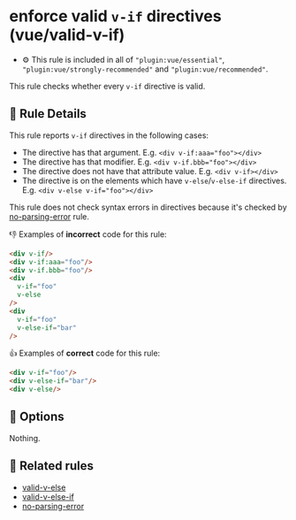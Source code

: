 # enforce valid `v-if` directives (vue/valid-v-if)

- :gear: This rule is included in all of `"plugin:vue/essential"`, `"plugin:vue/strongly-recommended"` and `"plugin:vue/recommended"`.

This rule checks whether every `v-if` directive is valid.

## :book: Rule Details

This rule reports `v-if` directives in the following cases:

- The directive has that argument. E.g. `<div v-if:aaa="foo"></div>`
- The directive has that modifier. E.g. `<div v-if.bbb="foo"></div>`
- The directive does not have that attribute value. E.g. `<div v-if></div>`
- The directive is on the elements which have `v-else`/`v-else-if` directives. E.g. `<div v-else v-if="foo"></div>`

This rule does not check syntax errors in directives because it's checked by [no-parsing-error] rule.

:-1: Examples of **incorrect** code for this rule:

```html
<div v-if/>
<div v-if:aaa="foo"/>
<div v-if.bbb="foo"/>
<div
  v-if="foo"
  v-else
/>
<div
  v-if="foo"
  v-else-if="bar"
/>
```

:+1: Examples of **correct** code for this rule:

```html
<div v-if="foo"/>
<div v-else-if="bar"/>
<div v-else/>
```

## :wrench: Options

Nothing.

## :couple: Related rules

- [valid-v-else]
- [valid-v-else-if]
- [no-parsing-error]


[valid-v-else]:    valid-v-else.md
[valid-v-else-if]: valid-v-else-if.md
[no-parsing-error]:      no-parsing-error.md
